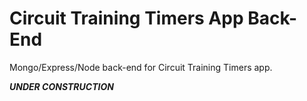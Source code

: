 # Circuit Training Timers App Back-End

Mongo/Express/Node back-end for Circuit Training Timers app.

***UNDER CONSTRUCTION***


